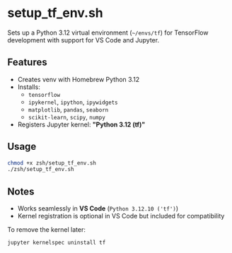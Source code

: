 # setup_tf_env.sh

Sets up a Python 3.12 virtual environment (`~/envs/tf`) for TensorFlow development with support for VS Code and Jupyter.

## Features

- Creates venv with Homebrew Python 3.12
- Installs:
  - `tensorflow`
  - `ipykernel`, `ipython`, `ipywidgets`
  - `matplotlib`, `pandas`, `seaborn`
  - `scikit-learn`, `scipy`, `numpy`
- Registers Jupyter kernel: **"Python 3.12 (tf)"**

## Usage

```bash
chmod +x zsh/setup_tf_env.sh
./zsh/setup_tf_env.sh
```

## Notes

- Works seamlessly in **VS Code** (`Python 3.12.10 ('tf')`)
- Kernel registration is optional in VS Code but included for compatibility

To remove the kernel later:

```bash
jupyter kernelspec uninstall tf
```
